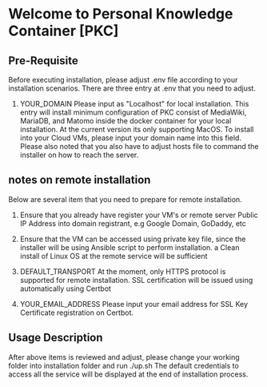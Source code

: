 # Welcome to Personal Knowledge Container [PKC]

## Pre-Requisite
Before executing installation, please adjust .env file according to your installation scenarios.
There are three entry at .env that you need to adjust. 
1. YOUR_DOMAIN
Please input as "Localhost" for local installation. This entry will install minimum configuration of PKC consist of MediaWiki, MariaDB, and Matomo inside the docker container for your local installation. At the current version its only supporting MacOS.
To install into your Cloud VMs, please input your domain name into this field. Please also noted that you also have to adjust hosts file to command the installer on how to reach the server.

## notes on remote installation
Below are several item that you need to prepare for remote installation.
1. Ensure that you already have register your VM's or remote server Public IP Address into domain registrant, e.g Google Domain, GoDaddy, etc
2. Ensure that the VM can be accessed using private key file, since the installer will be using Ansible script to perform installation. a Clean install of Linux OS at the remote service will be sufficient

2. DEFAULT_TRANSPORT
At the moment, only HTTPS protocol is supported for remote installation. SSL certification will be issued using automatically using Certbot

3. YOUR_EMAIL_ADDRESS
Please input your email address for SSL Key Certificate registration on Certbot.

## Usage Description
After above items is reviewed and adjust, please change your working folder into installation folder and run ./up.sh
The default credentials to access all the service will be displayed at the end of installation process.
